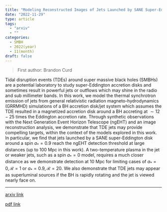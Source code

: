 ```yaml
---
title: "Modeling Reconstructed Images of Jets Launched by SANE Super-Eddington Accretion Flows Around SMBHs with the ngEHT"
date: "2022-11-29"
type: article
tags:
  - "arxiv"
  - ""
categories:
  - SMBH
  - 2022(year)
  - 11(month)
draft: false
---
```


> First author: Brandon Curd

 Tidal disruption events (TDEs) around super massive black holes (SMBHs) are a
potential laboratory to study super-Eddington accretion disks and sometimes
result in powerful jets or outflows which may shine in the radio and sub
millimeter bands. In this work, we model the thermal synchrotron emission of
jets from general relativistic radiation magneto-hydrodynamics (GRRMHD)
simulations of a BH accretion disk/jet system which assumes the TDE resulted in
a magnetized accretion disk around a BH accreting at $\sim 12-25$ times the
Eddington accretion rate. Through synthetic observations with the Next
Generation Event Horizon Telescope (ngEHT) and an image reconstruction
analysis, we demonstrate that TDE jets may provide compelling targets, within
the context of the models explored in this work. In particular, we find that
jets launched by a SANE super-Eddington disk around a spin $a_*=0.9$ reach the
ngEHT detection threshold at large distances (up to 100 Mpc in this work). A
two-temperature plasma in the jet or weaker jets, such as a spin $a_*=0$ model,
requires a much closer distance as we demonstrate detection at 10 Mpc for
limiting cases of $a_*=0,\,\mathcal{R}=1$ or $a_*=0.9,\, \mathcal{R}=20$. We
also demonstrate that TDE jets may appear as superluminal sources if the BH is
rapidly rotating and the jet is viewed nearly face on.

---
[arxiv link](http://arxiv.org/abs/2211.15906v1)

[pdf link](http://arxiv.org/pdf/2211.15906v1)
